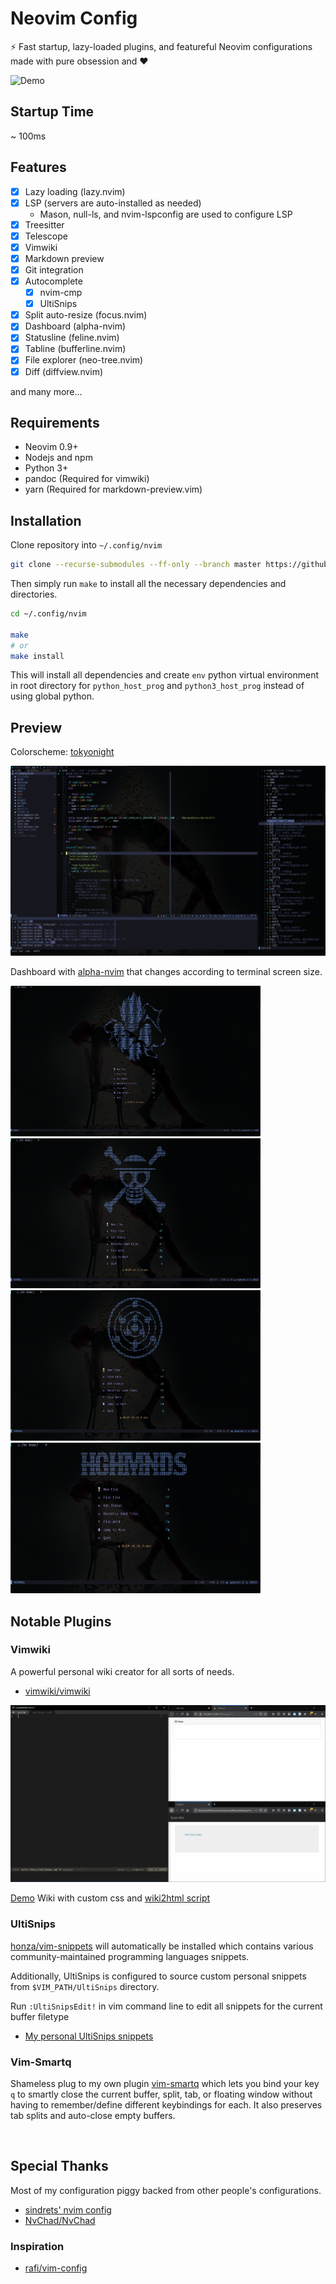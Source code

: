 # Neovim Config

⚡ Fast startup, lazy-loaded plugins, and featureful Neovim configurations made
with pure obsession and ❤

![Demo](./demo/demo.gif)

## Startup Time

~ 100ms

## Features

- [x] Lazy loading (lazy.nvim)
- [x] LSP (servers are auto-installed as needed)
    - Mason, null-ls, and nvim-lspconfig are used to configure LSP
- [x] Treesitter
- [x] Telescope
- [x] Vimwiki
- [x] Markdown preview
- [x] Git integration
- [x] Autocomplete
    - [x] nvim-cmp
    - [x] UltiSnips
- [x] Split auto-resize (focus.nvim)
- [x] Dashboard (alpha-nvim)
- [x] Statusline (feline.nvim)
- [x] Tabline (bufferline.nvim)
- [x] File explorer (neo-tree.nvim)
- [X] Diff (diffview.nvim)

and many more...

## Requirements
- Neovim 0.9+
- Nodejs and npm
- Python 3+
- pandoc (Required for vimwiki)
- yarn (Required for markdown-preview.vim)

## Installation

Clone repository into `~/.config/nvim`

```bash
git clone --recurse-submodules --ff-only --branch master https://github.com/marklcrns/nvim-config ~/.config/nvim
```

Then simply run `make` to install all the necessary dependencies and
directories.

```bash
cd ~/.config/nvim

make
# or
make install
```

This will install all dependencies and create `env` python virtual environment
in root directory for `python_host_prog` and `python3_host_prog` instead of
using global python.

## Preview

Colorscheme: [tokyonight](https://github.com/folke/tokyonight.nvim)

![Preview](./demo/preview.png)

Dashboard with [alpha-nvim](https://github.com/goolord/alpha-nvim) that changes
according to terminal screen size.

<div>
    <a id="alpha_xl">
        <img data-enlargeable style="cursor: zoom-in"
        src="./demo/alpha_xl.png"
        width="400" alt="alt">
    </a>
    <a id="alpha_l">
        <img data-enlargeable style="cursor: zoom-in"
        src="./demo/alpha_l.png"
        width="400" alt="alt">
    </a>
</div>

<div>
    <a id="alpha_m">
        <img data-enlargeable style="cursor: zoom-in"
        src="./demo/alpha_m.png"
        width="400" alt="alt">
    </a>
    <a id="alpha_s">
        <img data-enlargeable style="cursor: zoom-in"
        src="./demo/alpha_s.png"
        width="400" alt="alt">
    </a>
</div>

## Notable Plugins

### Vimwiki

A powerful personal wiki creator for all sorts of needs.

- [vimwiki/vimwiki](https://github.com/vimwiki/vimwiki)

![Vimwiki](./demo/vimwiki.gif)

[Demo](https://marklcrns.github.io/wiki/docs/html/index.html) Wiki with custom
css and [wiki2html script](https://github.com/marklcrns/nvim-config/blob/master/config/plugins/wiki2html.sh)

### UltiSnips

[honza/vim-snippets](https://github.com/honza/vim-snippets) will automatically
be installed which contains various community-maintained programming languages
snippets.

Additionally, UltiSnips is configured to source custom personal snippets from
`$VIM_PATH/UltiSnips` directory.

Run `:UltiSnipsEdit!` in vim command line to edit all snippets for the current
buffer filetype

- [My personal UltiSnips snippets](https://github.com/marklcrns/ultisnips-snippets)

### Vim-Smartq

Shameless plug to my own plugin
[vim-smartq](https://github.com/marklcrns/vim-smartq) which lets you bind your
key `q` to smartly close the current buffer, split, tab, or floating window
without having to remember/define different keybindings for each. It also
preserves tab splits and auto-close empty buffers.


<br>

## Special Thanks

Most of my configuration piggy backed from other people's configurations.

- [sindrets' nvim config](https://github.com/sindrets/dotfiles/tree/master/.config/nvim)
- [NvChad/NvChad](https://github.com/NvChad/NvChad)

### Inspiration

- [rafi/vim-config](https://github.com/rafi/vim-config)

